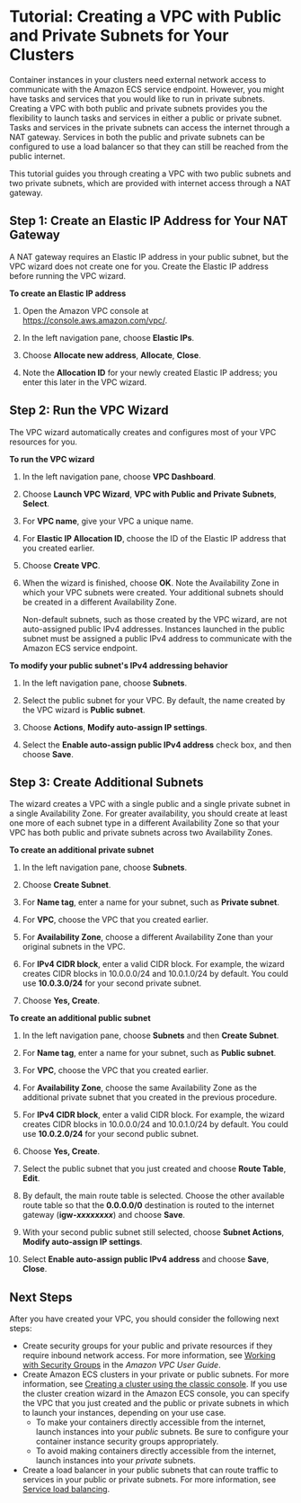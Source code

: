 # Tutorial: Creating a VPC with Public and Private Subnets for Your Clusters<a name="create-public-private-vpc"></a>

Container instances in your clusters need external network access to communicate with the Amazon ECS service endpoint\. However, you might have tasks and services that you would like to run in private subnets\. Creating a VPC with both public and private subnets provides you the flexibility to launch tasks and services in either a public or private subnet\. Tasks and services in the private subnets can access the internet through a NAT gateway\. Services in both the public and private subnets can be configured to use a load balancer so that they can still be reached from the public internet\.

This tutorial guides you through creating a VPC with two public subnets and two private subnets, which are provided with internet access through a NAT gateway\.

## Step 1: Create an Elastic IP Address for Your NAT Gateway<a name="create-EIP"></a>

A NAT gateway requires an Elastic IP address in your public subnet, but the VPC wizard does not create one for you\. Create the Elastic IP address before running the VPC wizard\.

**To create an Elastic IP address**

1. Open the Amazon VPC console at [https://console\.aws\.amazon\.com/vpc/](https://console.aws.amazon.com/vpc/)\.

1. In the left navigation pane, choose **Elastic IPs**\.

1. Choose **Allocate new address**, **Allocate**, **Close**\.

1. Note the **Allocation ID** for your newly created Elastic IP address; you enter this later in the VPC wizard\.

## Step 2: Run the VPC Wizard<a name="run-VPC-wizard"></a>

The VPC wizard automatically creates and configures most of your VPC resources for you\.

**To run the VPC wizard**

1. In the left navigation pane, choose **VPC Dashboard**\.

1. Choose **Launch VPC Wizard**, **VPC with Public and Private Subnets**, **Select**\.

1. For **VPC name**, give your VPC a unique name\.

1. For **Elastic IP Allocation ID**, choose the ID of the Elastic IP address that you created earlier\.

1. Choose **Create VPC**\.

1. When the wizard is finished, choose **OK**\. Note the Availability Zone in which your VPC subnets were created\. Your additional subnets should be created in a different Availability Zone\.

   Non\-default subnets, such as those created by the VPC wizard, are not auto\-assigned public IPv4 addresses\. Instances launched in the public subnet must be assigned a public IPv4 address to communicate with the Amazon ECS service endpoint\.

**To modify your public subnet's IPv4 addressing behavior**

1. In the left navigation pane, choose **Subnets**\.

1. Select the public subnet for your VPC\. By default, the name created by the VPC wizard is **Public subnet**\.

1. Choose **Actions**, **Modify auto\-assign IP settings**\.

1. Select the **Enable auto\-assign public IPv4 address** check box, and then choose **Save**\.

## Step 3: Create Additional Subnets<a name="create-add-subnets"></a>

The wizard creates a VPC with a single public and a single private subnet in a single Availability Zone\. For greater availability, you should create at least one more of each subnet type in a different Availability Zone so that your VPC has both public and private subnets across two Availability Zones\.

**To create an additional private subnet**

1. In the left navigation pane, choose **Subnets**\.

1. Choose **Create Subnet**\.

1. For **Name tag**, enter a name for your subnet, such as **Private subnet**\.

1. For **VPC**, choose the VPC that you created earlier\.

1. For **Availability Zone**, choose a different Availability Zone than your original subnets in the VPC\.

1. For **IPv4 CIDR block**, enter a valid CIDR block\. For example, the wizard creates CIDR blocks in 10\.0\.0\.0/24 and 10\.0\.1\.0/24 by default\. You could use **10\.0\.3\.0/24** for your second private subnet\.

1. Choose **Yes, Create**\.

**To create an additional public subnet**

1. In the left navigation pane, choose **Subnets** and then **Create Subnet**\.

1. For **Name tag**, enter a name for your subnet, such as **Public subnet**\.

1. For **VPC**, choose the VPC that you created earlier\.

1. For **Availability Zone**, choose the same Availability Zone as the additional private subnet that you created in the previous procedure\.

1. For **IPv4 CIDR block**, enter a valid CIDR block\. For example, the wizard creates CIDR blocks in 10\.0\.0\.0/24 and 10\.0\.1\.0/24 by default\. You could use **10\.0\.2\.0/24** for your second public subnet\.

1. Choose **Yes, Create**\.

1. Select the public subnet that you just created and choose **Route Table**, **Edit**\.

1. By default, the main route table is selected\. Choose the other available route table so that the **0\.0\.0\.0/0** destination is routed to the internet gateway \(**igw\-*xxxxxxxx***\) and choose **Save**\.

1. With your second public subnet still selected, choose **Subnet Actions**, **Modify auto\-assign IP settings**\.

1. Select **Enable auto\-assign public IPv4 address** and choose **Save**, **Close**\.

## Next Steps<a name="vpc-next-steps"></a>

After you have created your VPC, you should consider the following next steps:
+ Create security groups for your public and private resources if they require inbound network access\. For more information, see [Working with Security Groups](https://docs.aws.amazon.com/vpc/latest/userguide/VPC_SecurityGroups.html#WorkingWithSecurityGroups) in the *Amazon VPC User Guide*\.
+ Create Amazon ECS clusters in your private or public subnets\. For more information, see [Creating a cluster using the classic console](create_cluster.md)\. If you use the cluster creation wizard in the Amazon ECS console, you can specify the VPC that you just created and the public or private subnets in which to launch your instances, depending on your use case\.
  + To make your containers directly accessible from the internet, launch instances into your *public* subnets\. Be sure to configure your container instance security groups appropriately\.
  + To avoid making containers directly accessible from the internet, launch instances into your *private* subnets\.
+ Create a load balancer in your public subnets that can route traffic to services in your public or private subnets\. For more information, see [Service load balancing](service-load-balancing.md)\.